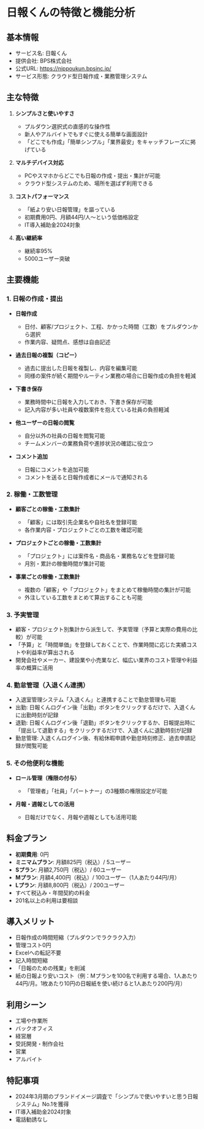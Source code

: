 # 日報くんの特徴と機能分析

## 基本情報
- サービス名: 日報くん
- 提供会社: BPS株式会社
- 公式URL: https://nippoukun.bpsinc.jp/
- サービス形態: クラウド型日報作成・業務管理システム

## 主な特徴
1. **シンプルさと使いやすさ**
   - プルダウン選択式の直感的な操作性
   - 新人やアルバイトでもすぐに使える簡単な画面設計
   - 「どこでも作成」「簡単シンプル」「業界最安」をキャッチフレーズに掲げている

2. **マルチデバイス対応**
   - PCやスマホからどこでも日報の作成・提出・集計が可能
   - クラウド型システムのため、場所を選ばず利用できる

3. **コストパフォーマンス**
   - 「紙より安い日報管理」を謳っている
   - 初期費用0円、月額44円/人〜という低価格設定
   - IT導入補助金2024対象

4. **高い継続率**
   - 継続率95%
   - 5000ユーザー突破

## 主要機能

### 1. 日報の作成・提出
- **日報作成**
  - 日付、顧客/プロジェクト、工程、かかった時間（工数）をプルダウンから選択
  - 作業内容、疑問点、感想は自由記述
  
- **過去日報の複製（コピー）**
  - 過去に提出した日報を複製し、内容を編集可能
  - 同様の案件が続く期間やルーティン業務の場合に日報作成の負担を軽減
  
- **下書き保存**
  - 業務時間中に日報を入力しておき、下書き保存が可能
  - 記入内容が多い社員や複数案件を抱えている社員の負担軽減
  
- **他ユーザーの日報の閲覧**
  - 自分以外の社員の日報を閲覧可能
  - チームメンバーの業務負荷や進捗状況の確認に役立つ
  
- **コメント追加**
  - 日報にコメントを追加可能
  - コメントを送ると日報作成者にメールで通知される

### 2. 稼働・工数管理
- **顧客ごとの稼働・工数集計**
  - 「顧客」には取引先企業名や自社名を登録可能
  - 各作業内容・プロジェクトごとの工数を確認可能
  
- **プロジェクトごとの稼働・工数集計**
  - 「プロジェクト」には案件名・商品名・業務名などを登録可能
  - 月別・累計の稼働時間が集計可能
  
- **事業ごとの稼働・工数集計**
  - 複数の「顧客」や「プロジェクト」をまとめて稼働時間の集計が可能
  - 外注している工数をまとめて算出することも可能

### 3. 予実管理
- 顧客・プロジェクト別集計から派生して、予実管理（予算と実際の費用の比較）が可能
- 「予算」と「時間単価」を登録しておくことで、作業時間に応じた実績コストや利益率が算出される
- 開発会社やメーカー、建設業や小売業など、幅広い業界のコスト管理や利益率の概算に活用

### 4. 勤怠管理（入退くん連携）
- 入退室管理システム「入退くん」と連携することで勤怠管理も可能
- 出勤: 日報くんログイン後「出勤」ボタンをクリックするだけで、入退くんに出勤時刻が記録
- 退勤: 日報くんログイン後「退勤」ボタンをクリックするか、日報提出時に「提出して退勤する」をクリックするだけで、入退くんに退勤時刻が記録
- 勤怠管理: 入退くんログイン後、有給休暇申請や勤怠時刻修正、過去申請記録が閲覧可能

### 5. その他便利な機能
- **ロール管理（権限の付与）**
  - 「管理者」「社員」「パートナー」の3種類の権限設定が可能
  
- **月報・週報としての活用**
  - 日報だけでなく、月報や週報としても活用可能

## 料金プラン
- **初期費用**: 0円
- **ミニマムプラン**: 月額825円（税込）/ 5ユーザー
- **Sプラン**: 月額2,750円（税込）/ 60ユーザー
- **Mプラン**: 月額4,400円（税込）/ 100ユーザー（1人あたり44円/月）
- **Lプラン**: 月額8,800円（税込）/ 200ユーザー
- すべて税込み・年間契約の料金
- 201名以上の利用は要相談

## 導入メリット
- 日報作成の時間短縮（プルダウンでラクラク入力）
- 管理コスト0円
- Excelへの転記不要
- 記入時間短縮
- 「日報のための残業」を削減
- 紙の日報より安いコスト（例：Mプランを100名で利用する場合、1人あたり44円/月。1枚あたり10円の日報紙を使い続けると1人あたり200円/月）

## 利用シーン
- 工場や作業所
- バックオフィス
- 経営層
- 受託開発・制作会社
- 営業
- アルバイト

## 特記事項
- 2024年3月期のブランドイメージ調査で「シンプルで使いやすいと思う日報システム」No.1を獲得
- IT導入補助金2024対象
- 電話勧誘なし
